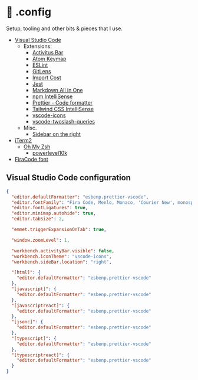 # 🧰 .config

Setup, tooling and other bits & pieces that I use.

- [Visual Studio Code](https://code.visualstudio.com/)
  - Extensions:
    - [Activitus Bar](https://marketplace.visualstudio.com/items?itemName=Gruntfuggly.activitusbar)
    - [Atom Keymap](https://marketplace.visualstudio.com/items?itemName=ms-vscode.atom-keybindings)
    - [ESLint](https://marketplace.visualstudio.com/items?itemName=dbaeumer.vscode-eslint)
    - [GitLens](https://marketplace.visualstudio.com/items?itemName=eamodio.gitlens)
    - [Import Cost](https://marketplace.visualstudio.com/items?itemName=wix.vscode-import-cost)
    - [Jest](https://marketplace.visualstudio.com/items?itemName=Orta.vscode-jest)
    - [Markdown All in One](https://marketplace.visualstudio.com/items?itemName=yzhang.markdown-all-in-one)
    - [npm IntelliSense](https://marketplace.visualstudio.com/items?itemName=christian-kohler.npm-intellisense)
    - [Prettier - Code formatter](https://marketplace.visualstudio.com/items?itemName=esbenp.prettier-vscode)
    - [Tailwind CSS IntelliSense](https://marketplace.visualstudio.com/items?itemName=bradlc.vscode-tailwindcss)
    - [vscode-icons](https://marketplace.visualstudio.com/items?itemName=vscode-icons-team.vscode-icons)
    - [vscode-twoslash-queries](https://marketplace.visualstudio.com/items?itemName=Orta.vscode-twoslash-queries)
  - Misc.
    - [Sidebar on the right](https://tinytip.co/tips/vscode-sidebar-position/)
- [iTerm2](https://iterm2.com/)
  - [Oh My Zsh](https://ohmyz.sh/)
    - [powerlevel10k](https://github.com/romkatv/powerlevel10k)
- [FiraCode font](https://github.com/tonsky/FiraCode)


## Visual Studio Code configuration

```json
{
  "editor.defaultFormatter": "esbenp.prettier-vscode",
  "editor.fontFamily": "Fira Code, Menlo, Monaco, 'Courier New', monospace",
  "editor.fontLigatures": true,
  "editor.minimap.autohide": true,
  "editor.tabSize": 2,

  "emmet.triggerExpansionOnTab": true,

  "window.zoomLevel": 1,

  "workbench.activityBar.visible": false,
  "workbench.iconTheme": "vscode-icons",
  "workbench.sideBar.location": "right",

  "[html]": {
    "editor.defaultFormatter": "esbenp.prettier-vscode"
  },
  "[javascript]": {
    "editor.defaultFormatter": "esbenp.prettier-vscode"
  },
  "[javascriptreact]": {
    "editor.defaultFormatter": "esbenp.prettier-vscode"
  },
  "[jsonc]": {
    "editor.defaultFormatter": "esbenp.prettier-vscode"
  },
  "[typescript]": {
    "editor.defaultFormatter": "esbenp.prettier-vscode"
  },
  "[typescriptreact]": {
    "editor.defaultFormatter": "esbenp.prettier-vscode"
  }
}
```
